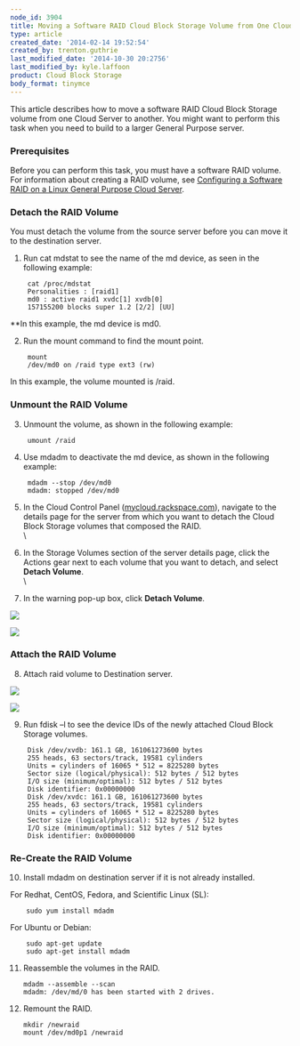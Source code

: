 ```yaml
---
node_id: 3904
title: Moving a Software RAID Cloud Block Storage Volume from One Cloud Server to Another
type: article
created_date: '2014-02-14 19:52:54'
created_by: trenton.guthrie
last_modified_date: '2014-10-30 20:2756'
last_modified_by: kyle.laffoon
product: Cloud Block Storage
body_format: tinymce
---
```


This article describes how to move a software RAID Cloud Block Storage
volume from one Cloud Server to another. You might want to perform this
task when you need to build to a larger General Purpose server.

### Prerequisites

Before you can perform this task, you must have a software RAID volume.
For information about creating a RAID volume, see [Configuring a
Software RAID on a Linux General Purpose Cloud
Server](/knowledge_center/article/configuring-a-software-raid-on-a-linux-performance-cloud-server).

### Detach the RAID Volume

You must detach the volume from the source server before you can move it
to the destination server.

1. Run cat mdstat to see the name of the md device, as seen in the
following example:

        cat /proc/mdstat
        Personalities : [raid1]
        md0 : active raid1 xvdc[1] xvdb[0]
        157155200 blocks super 1.2 [2/2] [UU]

\*\*In this example, the md device is md0.

2. Run the mount command to find the mount point.

        mount
        /dev/md0 on /raid type ext3 (rw)

In this example, the volume mounted is /raid.

### Unmount the RAID Volume

3. Unmount the volume, as shown in the following example:

        umount /raid

4. Use mdadm to deactivate the md device, as shown in the following
example:

        mdadm --stop /dev/md0
        mdadm: stopped /dev/md0

5. In the Cloud Control Panel
([mycloud.rackspace.com](http://mycloud.rackspace.com)), navigate to the
details page for the server from which you want to detach the Cloud
Block Storage volumes that composed the RAID.\
 \
 6. In the Storage Volumes section of the server details page, click the
Actions gear next to each volume that you want to detach, and select
**Detach Volume**.\
 \
 7. In the warning pop-up box, click **Detach Volume**.

![](/knowledge_center/sites/default/files/field/image/RAIDImage1.png)

![](/knowledge_center/sites/default/files/field/image/RAIDImage2.png)

### Attach the RAID Volume

8. Attach raid volume to Destination server.

![](/knowledge_center/sites/default/files/field/image/RAIDImage3.png)

![](/knowledge_center/sites/default/files/field/image/RAIDImage4.png)

9. Run fdisk &ndash;l to see the device IDs of the newly attached Cloud Block
Storage volumes.

        Disk /dev/xvdb: 161.1 GB, 161061273600 bytes
        255 heads, 63 sectors/track, 19581 cylinders
        Units = cylinders of 16065 * 512 = 8225280 bytes
        Sector size (logical/physical): 512 bytes / 512 bytes
        I/O size (minimum/optimal): 512 bytes / 512 bytes
        Disk identifier: 0x00000000
        Disk /dev/xvdc: 161.1 GB, 161061273600 bytes
        255 heads, 63 sectors/track, 19581 cylinders
        Units = cylinders of 16065 * 512 = 8225280 bytes
        Sector size (logical/physical): 512 bytes / 512 bytes
        I/O size (minimum/optimal): 512 bytes / 512 bytes
        Disk identifier: 0x00000000

### Re-Create the RAID Volume

10. Install mdadm on destination server if it is not already installed.

For Redhat, CentOS, Fedora, and Scientific Linux (SL):

        sudo yum install mdadm
        

For Ubuntu or Debian:

        sudo apt-get update 
        sudo apt-get install mdadm

11. Reassemble the volumes in the RAID.

        mdadm --assemble --scan
        mdadm: /dev/md/0 has been started with 2 drives.

12. Remount the RAID.

        mkdir /newraid
        mount /dev/md0p1 /newraid

